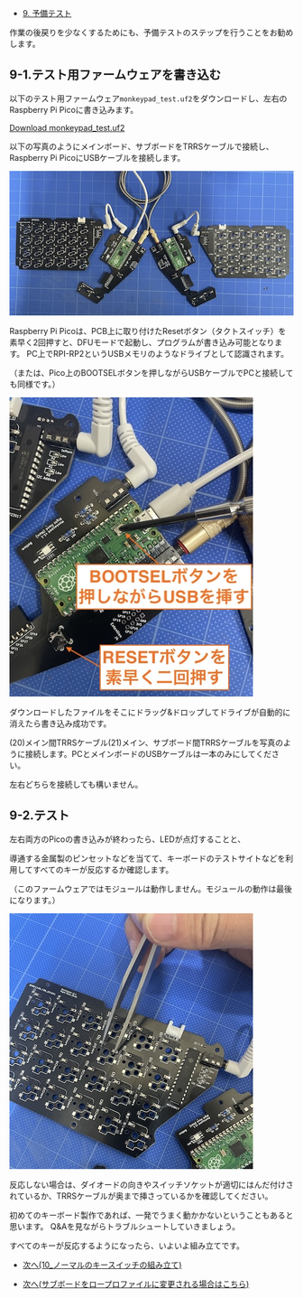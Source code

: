 <!-- ### Monkeypad Build Guide Top Page is here [English](01_build_guide.md)  -->

  - [9. 予備テスト](09_予備テスト.md)

作業の後戻りを少なくするためにも、予備テストのステップを行うことをお勧めします。

## 9-1.テスト用ファームウェアを書き込む

以下のテスト用ファームウェア`monkeypad_test.uf2`をダウンロードし、左右のRaspberry Pi Picoに書き込みます。

[Download monkeypad_test.uf2](./firmware/0_mp_mk1_test.uf2)

以下の写真のようにメインボード、サブボードをTRRSケーブルで接続し、Raspberry Pi PicoにUSBケーブルを接続します。

![](../images/09/monkeypad_9_01.jpeg)

Raspberry Pi Picoは、PCB上に取り付けたResetボタン（タクトスイッチ）を素早く2回押すと、DFUモードで起動し、プログラムが書き込み可能となります。
PC上でRPI-RP2というUSBメモリのようなドライブとして認識されます。

（または、Pico上のBOOTSELボタンを押しながらUSBケーブルでPCと接続しても同様です。）

![](../images/09/monkeypad_9_02_ja.jpeg)
<!-- ![](../images/09/monkeypad_9_02_en.jpeg) -->

ダウンロードしたファイルをそこにドラッグ&ドロップしてドライブが自動的に消えたら書き込み成功です。 

(20)メイン間TRRSケーブル(21)メイン、サブボード間TRRSケーブルを写真のように接続します。PCとメインボードのUSBケーブルは一本のみにしてください。

左右どちらを接続しても構いません。

## 9-2.テスト

左右両方のPicoの書き込みが終わったら、LEDが点灯することと、

導通する金属製のピンセットなどを当てて、キーボードのテストサイトなどを利用してすべてのキーが反応するか確認します。

（このファームウェアではモジュールは動作しません。モジュールの動作は最後になります。）

![](../images/09/monkeypad_9_03.jpeg)

反応しない場合は、ダイオードの向きやスイッチソケットが適切にはんだ付けされているか、TRRSケーブルが奥まで挿さっているかを確認してください。

初めてのキーボード製作であれば、一発でうまく動かかないということもあると思います。
Q&Aを見ながらトラブルシュートしていきましょう。

すべてのキーが反応するようになったら、いよいよ組み立てです。  

  - [次へ(10_ノーマルのキースイッチの組み立て)](10_組み立て.md)

  - [次へ(サブボードをロープロファイルに変更される場合はこちら)](low_profile/10_組み立て_ロープロ.md)
